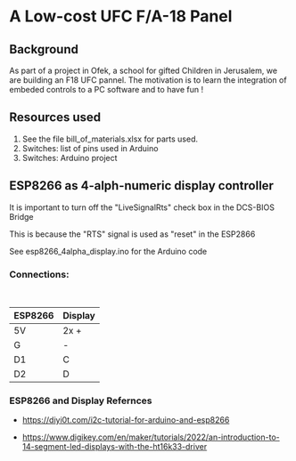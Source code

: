 # A Low-cost UFC F/A-18 Panel

## Background

As part of a project in Ofek, a school for gifted Children in Jerusalem, we are building an F18 UFC pannel. The motivation is to learn the integration of embeded controls to a PC software and to have fun !

## Resources used

   1. See the file bill_of_materials.xlsx for parts used.
   2. Switches: list of pins used in Arduino
   3. Switches: Arduino project

## ESP8266 as 4-alph-numeric display controller

   It is important to turn off the "LiveSignalRts" check box in the DCS-BIOS Bridge
      
   This is because the "RTS" signal is used as "reset" in the ESP2866

   See esp8266_4alpha_display.ino for the Arduino code

### Connections:

<br>

|ESP8266|Display|
| ----- |-------|
|  5V | 2x +|
|  G | -|
|  D1 |C |
|  D2 |D |

### ESP8266 and Display Refernces

  - https://diyi0t.com/i2c-tutorial-for-arduino-and-esp8266

  - https://www.digikey.com/en/maker/tutorials/2022/an-introduction-to-14-segment-led-displays-with-the-ht16k33-driver

